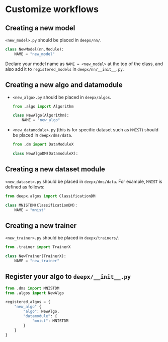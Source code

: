 # Customize workflows

## Creating a new model

`<new_model>.py` should be placed in `deepx/nn/`.

```python
class NewModel(nn.Module):
    NAME = "new_model"
```

Declare your model name as `NAME = <new_model>` at the top of the class, and also add it to `registered_models` in `deepx/nn/__init__.py`.

## Creating a new algo and datamodule

- `<new_algo>.py` should be placed in `deepx/algos`.

    ```python
    from .algo import Algorithm

    class NewAlgo(Algorithm):
        NAME = "new_algo"
    ```

- `<new_datamodule>.py` (this is for specific dataset such as `MNIST`) should be placed in `deepx/dms/data`.

    ```python
    from .dm import DataModuleX

    class NewAlgoDM(DatamoduleX):
    ```

## Creating a new dataset module

`<new_dataset>.py` should be placed in `deepx/dms/data`. For example, `MNIST` is defined as follows:

```python
from deepx.algos import ClassificationDM

class MNISTDM(ClassificationDM):
    NAME = "mnist"
```

## Creating a new trainer

`<new_trainer>.py` should be placed in `deepx/trainers/`.

```python
from .trainer import TrainerX

class NewTrainer(TrainerX):
    NAME = "new_trainer"
```

## Register your algo to `deepx/__init__.py`

```python
from .dms import MNISTDM
from .algos import NewAlgo

registered_algos = {
    "new_algo" {
        "algo": NewAlgo,
        "datamodule": {
            "mnist": MNISTDM
        }
    }
}
```
